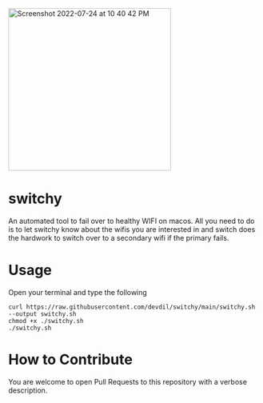 <img width="325" alt="Screenshot 2022-07-24 at 10 40 42 PM" src="https://user-images.githubusercontent.com/5098875/180658488-2f7cffab-e805-40c0-a555-106f934db0a0.png">

# switchy
An automated tool to fail over to healthy WIFI on macos.
All you need to do is to let switchy know about the wifis you are interested in
and switch does the hardwork to switch over to a secondary wifi if the primary
fails.

# Usage

Open your terminal and type the following

```console
curl https://raw.githubusercontent.com/devdil/switchy/main/switchy.sh --output switchy.sh
chmod +x ./switchy.sh
./switchy.sh
```

# How to Contribute

You are welcome to open Pull Requests to this repository with a verbose description.
